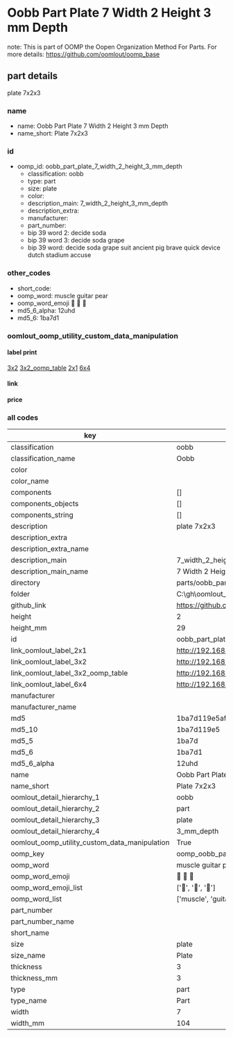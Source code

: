 # Oobb Part Plate 7 Width 2 Height 3 mm Depth  

note: This is part of OOMP the Oopen Organization Method For Parts. For more details: https://github.com/oomlout/oomp_base

##  part details
  



plate 7x2x3



### name
* name: Oobb Part Plate 7 Width 2 Height 3 mm Depth
* name_short: Plate 7x2x3 
### id
* oomp_id: oobb_part_plate_7_width_2_height_3_mm_depth
  * classification: oobb
  * type: part
  * size: plate
  * color: 
  * description_main: 7_width_2_height_3_mm_depth
  * description_extra: 
  * manufacturer: 
  * part_number: 
  * bip 39 word 2: decide soda
  * bip 39 word 3: decide soda grape
  * bip 39 word: decide soda grape suit ancient pig brave quick device dutch stadium accuse

### other_codes
* short_code: 
* oomp_word: muscle guitar pear
* oomp_word_emoji :muscle: :guitar: :pear:
* md5_6_alpha: 12uhd
* md5_6: 1ba7d1






### oomlout_oomp_utility_custom_data_manipulation
#### label print
[3x2](http://192.168.1.245:1112/?label=oomp%2012uhd)
[3x2_oomp_table](http://192.168.1.108:1112/?label=oomp%2012uhd)
[2x1](http://192.168.1.242:1112/?label=oomp%2012uhd)
[6x4](http://192.168.1.55:1112/?label=oomp%2012uhd)    

#### link

                              

#### price







### all codes 
| key | value |  
| --- | --- |  
| classification | oobb |  
| classification_name | Oobb |  
| color |  |  
| color_name |  |  
| components | [] |  
| components_objects | [] |  
| components_string | [] |  
| description | plate 7x2x3 |  
| description_extra |  |  
| description_extra_name |  |  
| description_main | 7_width_2_height_3_mm_depth |  
| description_main_name | 7 Width 2 Height 3 mm Depth |  
| directory | parts/oobb_part_plate_7_width_2_height_3_mm_depth |  
| folder | C:\gh\oomlout_oobb_version_4_generated_parts\things\oobb_part_plate_7_width_2_height_3_mm_depth |  
| github_link | https://github.com/oomlout/oomlout_oomp_part_src/tree/main/parts/oobb_part_plate_7_width_2_height_3_mm_depth |  
| height | 2 |  
| height_mm | 29 |  
| id | oobb_part_plate_7_width_2_height_3_mm_depth |  
| link_oomlout_label_2x1 | http://192.168.1.242:1112/?label=oomp%2012uhd |  
| link_oomlout_label_3x2 | http://192.168.1.245:1112/?label=oomp%2012uhd |  
| link_oomlout_label_3x2_oomp_table | http://192.168.1.108:1112/?label=oomp%2012uhd |  
| link_oomlout_label_6x4 | http://192.168.1.55:1112/?label=oomp%2012uhd |  
| manufacturer |  |  
| manufacturer_name |  |  
| md5 | 1ba7d119e5afa36a92044d90cbb389c6 |  
| md5_10 | 1ba7d119e5 |  
| md5_5 | 1ba7d |  
| md5_6 | 1ba7d1 |  
| md5_6_alpha | 12uhd |  
| name | Oobb Part Plate 7 Width 2 Height 3 mm Depth |  
| name_short | Plate 7x2x3  |  
| oomlout_detail_hierarchy_1 | oobb |  
| oomlout_detail_hierarchy_2 | part |  
| oomlout_detail_hierarchy_3 | plate |  
| oomlout_detail_hierarchy_4 | 3_mm_depth |  
| oomlout_oomp_utility_custom_data_manipulation | True |  
| oomp_key | oomp_oobb_part_plate_7_width_2_height_3_mm_depth |  
| oomp_word | muscle guitar pear |  
| oomp_word_emoji | :muscle: :guitar: :pear: |  
| oomp_word_emoji_list | [':muscle:', ':guitar:', ':pear:'] |  
| oomp_word_list | ['muscle', 'guitar', 'pear'] |  
| part_number |  |  
| part_number_name |  |  
| short_name |  |  
| size | plate |  
| size_name | Plate |  
| thickness | 3 |  
| thickness_mm | 3 |  
| type | part |  
| type_name | Part |  
| width | 7 |  
| width_mm | 104 |  

